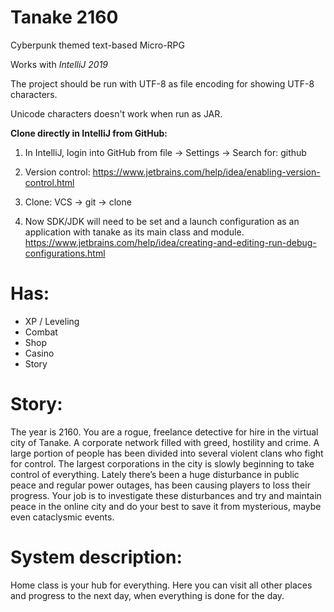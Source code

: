 # Tanake 2160
Cyberpunk themed text-based Micro-RPG

Works with *IntelliJ 2019*

The project should be run with UTF-8 as file encoding for showing UTF-8 characters.

Unicode characters doesn't work when run as JAR.

**Clone directly in IntelliJ from GitHub:**

1. In IntelliJ, login into GitHub from file -> Settings -> Search for: github

2. Version control: https://www.jetbrains.com/help/idea/enabling-version-control.html  

3. Clone: VCS -> git -> clone

4. Now SDK/JDK will need to be set and a launch configuration as an application with tanake as its main class and module.
https://www.jetbrains.com/help/idea/creating-and-editing-run-debug-configurations.html

# Has:

- XP / Leveling 
- Combat 
- Shop
- Casino
- Story

# Story:
The year is 2160. You are a rogue, freelance detective for hire in the virtual
city of Tanake. A corporate network filled with greed, hostility and crime. 
A large portion of people has been divided into several violent clans who fight for control. 
The largest corporations in the city is slowly beginning to take control of everything.
Lately there’s been a huge disturbance in public peace and regular power outages,
has been causing players to loss their progress. Your job is to investigate
these disturbances and try and maintain peace in the online city 
and do your best to save it from mysterious, maybe even cataclysmic events.

# System description:
Home class is your hub for everything. Here you can visit all other places and progress to the next day, when everything is done for the day. 
